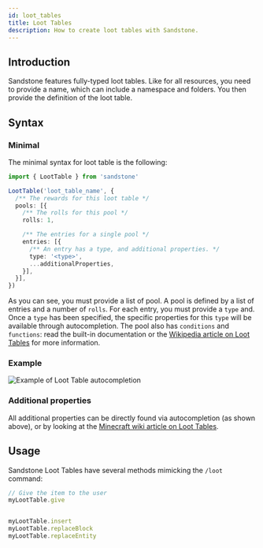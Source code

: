 ```yaml
---
id: loot_tables
title: Loot Tables
description: How to create loot tables with Sandstone.
---
```


## Introduction
Sandstone features fully-typed loot tables. Like for all resources, you need to provide a name, which can include a namespace and folders. You then provide the definition of the loot table.

## Syntax

### Minimal

The minimal syntax for loot table is the following:

```ts
import { LootTable } from 'sandstone'

LootTable('loot_table_name', {
  /** The rewards for this loot table */
  pools: [{
    /** The rolls for this pool */
    rolls: 1,

    /** The entries for a single pool */
    entries: [{
      /** An entry has a type, and additional properties. */
      type: '<type>',
      ...additionalProperties,
    }],
  }],
})
```

As you can see, you must provide a list of pool. A pool is defined by a list of entries and a number of `rolls`. For each entry, you must provide a `type` and. Once a `type` has been specified, the specific properties for this `type` will be available through autocompletion. The pool also has `conditions` and `functions`: read the built-in documentation or the [Wikipedia article on Loot Tables](https://minecraft.wiki/Loot_table#Tags) for more information.

### Example

![Example of Loot Table autocompletion](/img/autocompletion/loottable.gif)

### Additional properties

All additional properties can be directly found via autocompletion (as shown above), or by looking at the [Minecraft wiki article on Loot Tables](https://minecraft.wiki/Loot_table#Tags).

## Usage

Sandstone Loot Tables have several methods mimicking the `/loot` command:

```ts
// Give the item to the user
myLootTable.give


myLootTable.insert
myLootTable.replaceBlock
myLootTable.replaceEntity
```